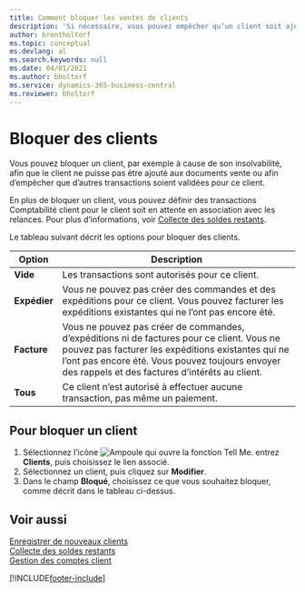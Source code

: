 ```yaml
---
title: Comment bloquer les ventes de clients
description: 'Si nécessaire, vous pouvez empêcher qu’un client soit ajouté aux documents de vente et d’autres transactions de vente.'
author: brentholtorf
ms.topic: conceptual
ms.devlang: al
ms.search.keywords: null
ms.date: 04/01/2021
ms.author: bholtorf
ms.service: dynamics-365-business-central
ms.reviewer: bholtorf
---
```

# <a name="block-customers"></a>Bloquer des clients
Vous pouvez bloquer un client, par exemple à cause de son insolvabilité, afin que le client ne puisse pas être ajouté aux documents vente ou afin d’empêcher que d’autres transactions soient validées pour ce client.

En plus de bloquer un client, vous pouvez définir des transactions Comptabilité client pour le client soit en attente en association avec les relances. Pour plus d’informations, voir [Collecte des soldes restants](receivables-collect-outstanding-balances.md).   

Le tableau suivant décrit les options pour bloquer des clients.  

|Option|Description|  
|--------------------|------------|  
|**Vide**|Les transactions sont autorisés pour ce client.|
|**Expédier**|Vous ne pouvez pas créer des commandes et des expéditions pour ce client. Vous pouvez facturer les expéditions existantes qui ne l’ont pas encore été.|  
|**Facture**|Vous ne pouvez pas créer de commandes, d’expéditions ni de factures pour ce client. Vous ne pouvez pas facturer les expéditions existantes qui ne l’ont pas encore été. Vous pouvez toujours envoyer des rappels et des factures d’intérêts au client.|  
|**Tous**|Ce client n’est autorisé à effectuer aucune transaction, pas même un paiement.|  

## <a name="to-block-a-customer"></a>Pour bloquer un client
1. Sélectionnez l’icône ![Ampoule qui ouvre la fonction Tell Me.](media/ui-search/search_small.png "Dites-moi ce que vous voulez faire") entrez **Clients**, puis choisissez le lien associé.
2. Sélectionnez un client, puis cliquez sur **Modifier**.
3. Dans le champ **Bloqué**, choisissez ce que vous souhaitez bloquer, comme décrit dans le tableau ci-dessus.

## <a name="see-also"></a>Voir aussi
[Enregistrer de nouveaux clients](sales-how-register-new-customers.md)  
[Collecte des soldes restants](receivables-collect-outstanding-balances.md)  
[Gestion des comptes client](receivables-manage-receivables.md)  


[!INCLUDE[footer-include](includes/footer-banner.md)]
